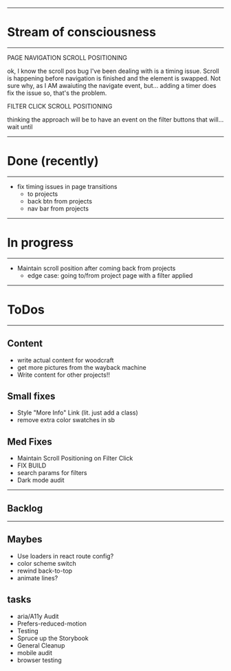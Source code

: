 -----------------------------------------
# Stream of consciousness
-----------------------------------------

PAGE NAVIGATION SCROLL POSITIONING

ok, I know the scroll pos bug I've been dealing with is a timing issue.  Scroll is happening before navigation is finished and the element is swapped.  Not sure why, as I AM awaiuting the navigate event, but... adding a timer does fix the issue so, that's the problem.


FILTER CLICK SCROLL POSITIONING

thinking the approach will be to have an event on the filter buttons that will... wait until


-----------------------------------------
# Done (recently)
-----------------------------------------

- fix timing issues in page transitions
  - to projects
  - back btn from projects
  - nav bar from projects

-----------------------------------------
# In progress
-----------------------------------------

- Maintain scroll position after coming back from projects
  - edge case: going to/from project page with a filter applied





-----------------------------------------
# ToDos
-----------------------------------------

## Content
- write actual content for woodcraft
- get more pictures from the wayback machine
- Write content for other projects!!

## Small fixes
- Style "More Info" Link  (lit. just add a class)
- remove extra color swatches in sb

## Med Fixes
- Maintain Scroll Positioning on Filter Click
- FIX BUILD
- search params for filters
- Dark mode audit

-----------------------------------------
## Backlog
-----------------------------------------

## Maybes
- Use loaders in react route config?
- color scheme switch
- rewind back-to-top
- animate lines?

## tasks
- aria/A11y Audit
- Prefers-reduced-motion
- Testing
- Spruce up the Storybook
- General Cleanup
- mobile audit
- browser testing

